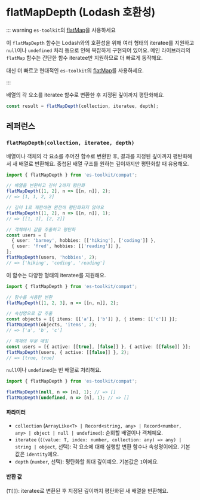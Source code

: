 # flatMapDepth (Lodash 호환성)

::: warning `es-toolkit`의 [flatMap](../../array/flatMap.md)을 사용하세요

이 `flatMapDepth` 함수는 Lodash와의 호환성을 위해 여러 형태의 iteratee를 지원하고 `null`이나 `undefined` 처리 등으로 인해 복잡하게 구현되어 있어요. 메인 라이브러리의 `flatMap` 함수는 간단한 함수 iteratee만 지원하므로 더 빠르게 동작해요.

대신 더 빠르고 현대적인 `es-toolkit`의 [flatMap](../../array/flatMap.md)를 사용하세요.

:::

배열의 각 요소를 iteratee 함수로 변환한 후 지정된 깊이까지 평탄화해요.

```typescript
const result = flatMapDepth(collection, iteratee, depth);
```

## 레퍼런스

### `flatMapDepth(collection, iteratee, depth)`

배열이나 객체의 각 요소를 주어진 함수로 변환한 후, 결과를 지정된 깊이까지 평탄화해서 새 배열로 반환해요. 중첩된 배열 구조를 원하는 깊이까지만 평탄화할 때 유용해요.

```typescript
import { flatMapDepth } from 'es-toolkit/compat';

// 배열을 변환하고 깊이 2까지 평탄화
flatMapDepth([1, 2], n => [[n, n]], 2);
// => [1, 1, 2, 2]

// 깊이 1로 제한하면 완전히 평탄화되지 않아요
flatMapDepth([1, 2], n => [[n, n]], 1);
// => [[1, 1], [2, 2]]

// 객체에서 값을 추출하고 평탄화
const users = [
  { user: 'barney', hobbies: [['hiking'], ['coding']] },
  { user: 'fred', hobbies: [['reading']] },
];
flatMapDepth(users, 'hobbies', 2);
// => ['hiking', 'coding', 'reading']
```

이 함수는 다양한 형태의 iteratee를 지원해요.

```typescript
import { flatMapDepth } from 'es-toolkit/compat';

// 함수를 사용한 변환
flatMapDepth([1, 2, 3], n => [[n, n]], 2);

// 속성명으로 값 추출
const objects = [{ items: [['a'], ['b']] }, { items: [['c']] }];
flatMapDepth(objects, 'items', 2);
// => ['a', 'b', 'c']

// 객체의 부분 매칭
const users = [{ active: [[true], [false]] }, { active: [[false]] }];
flatMapDepth(users, { active: [[false]] }, 2);
// => [true, true]
```

`null`이나 `undefined`는 빈 배열로 처리해요.

```typescript
import { flatMapDepth } from 'es-toolkit/compat';

flatMapDepth(null, n => [n], 1); // => []
flatMapDepth(undefined, n => [n], 1); // => []
```

#### 파라미터

- `collection` (`ArrayLike<T> | Record<string, any> | Record<number, any> | object | null | undefined`): 순회할 배열이나 객체예요.
- `iteratee` (`((value: T, index: number, collection: any) => any) | string | object`, 선택): 각 요소에 대해 실행할 변환 함수나 속성명이에요. 기본값은 `identity`예요.
- `depth` (`number`, 선택): 평탄화할 최대 깊이예요. 기본값은 `1`이에요.

#### 반환 값

(`T[]`): iteratee로 변환된 후 지정된 깊이까지 평탄화된 새 배열을 반환해요.
